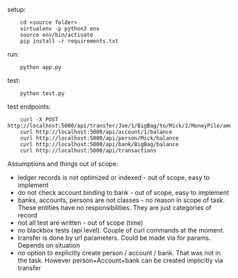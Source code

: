 setup:

```
    cd <source folder>
    virtualenv -p python3 env
    source env/bin/activate
    pip install -r requirements.txt
```

run:

```
    python app.py
```

test:

```
    python test.py
```

test endpoints:

```
    curl -X POST http://localhost:5000/api/transfer/Joe/1/BigBag/to/Mick/2/MoneyPile/amount/1
    curl http://localhost:5000/api/account/1/balance
    curl http://localhost:5000/api/person/Mick/balance
    curl http://localhost:5000/api/bank/BigBag/balance
    curl http://localhost:5000/api/transactions
```




Assumptions and things out of scope:

* ledger records is not optimized or indexed - out of scope, easy to implement
* do not check account binding to bank - out of scope, easy to implement
* banks, accounts, persons are not classes - no reason in scope of task. 
    These entities have no responsibilities. They are just categories of record
* not all test are written - out of scope (time)
* no blackbox tests (api level). Couple of curl commands at the moment.
* transfer is done by url parameters. Could be made via for params. Depends on situation
* no option to explicitly create person / account / bank. That was not in the task.
    However person+Account+bank can be created implicitly via transfer

